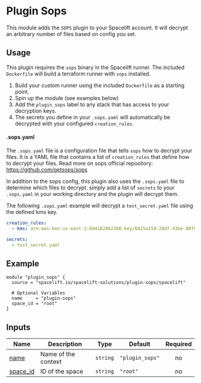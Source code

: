 # Plugin Sops

This module adds the `SOPS` plugin to your Spacelift account.
It will decrypt an arbitrary number of files based on config you set.

## Usage

This plugin requires the `sops` binary in the Spacelift runner. The included `Dockerfile` will build a terraform runner with `sops` installed.

1. Build your custom runner using the included `Dockerfile` as a starting point.
2. Spin up the module (see examples below)
3. Add the `plugin_sops` label to any stack that has access to your decryption keys.
4. The secrets you define in your `.sops.yaml` will automatically be decrypted with your configured `creation_rules`.

#### .sops.yaml

The `.sops.yaml` file is a configuration file that tells `sops` how to decrypt your files.
It is a YAML file that contains a list of `creation_rules` that define how to decrypt your files.
Read more on sops official repository: https://github.com/getsops/sops

In addition to the sops config, this plugin also uses the `.sops.yaml` file to determine which files to decrypt.
simply add a list of `secrets` to your `.sops.yaml` in your working directory and the plugin will decrypt them.

The following `.sops.yaml` example will decrypt a `test_secret.yaml` file using the defined kms key.
```yaml
creation_rules:
  - kms: arn:aws:kms:us-east-2:694182862388:key/6825a259-28df-43be-80f8-6122eb8a5903

secrets:
  - test_secret.yaml
```



<!-- BEGIN_TF_DOCS -->
## Example

```hcl
module "plugin_sops" {
  source = "spacelift.io/spacelift-solutions/plugin-sops/spacelift"

  # Optional Variables
  name     = "plugin-sops"
  space_id = "root"
}
```

## Inputs

| Name | Description | Type | Default | Required |
|------|-------------|------|---------|:--------:|
| <a name="input_name"></a> [name](#input\_name) | Name of the context | `string` | `"plugin_sops"` | no |
| <a name="input_space_id"></a> [space\_id](#input\_space\_id) | ID of the space | `string` | `"root"` | no |
<!-- END_TF_DOCS -->
